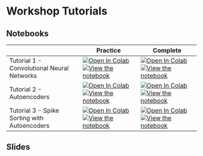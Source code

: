 # Workshop Tutorials


## Notebooks

||Practice|Complete|
| --- | --- | --- |
|Tutorial 1 - Convolutional Neural Networks|[![Open In Colab](https://colab.research.google.com/assets/colab-badge.svg)](https://colab.research.google.com/github/btolooshams/crsae/blob/master/pytorch/tutorials/vision-cnn-practice.ipynb) [![View the notebook](https://img.shields.io/badge/render-nbviewer-orange.svg)](https://nbviewer.jupyter.org/github/btolooshams/crsae/blob/master/pytorch/tutorials/vision-cnn-practice.ipynb?flush_cache=true)   |    [![Open In Colab](https://colab.research.google.com/assets/colab-badge.svg)](https://colab.research.google.com/github/btolooshams/crsae/blob/master/pytorch/tutorials/vision-cnn.ipynb) [![View the notebook](https://img.shields.io/badge/render-nbviewer-orange.svg)](https://nbviewer.jupyter.org/github/btolooshams/crsae/blob/master/pytorch/tutorials/vision-cnn.ipynb?flush_cache=true) |
|Tutorial 2 - Autoencoders |[![Open In Colab](https://colab.research.google.com/assets/colab-badge.svg)](https://colab.research.google.com/github/btolooshams/crsae/blob/master/pytorch/tutorials/spike-sorting.ipynb) [![View the notebook](https://img.shields.io/badge/render-nbviewer-orange.svg)](https://nbviewer.jupyter.org/github/btolooshams/crsae/blob/master/pytorch/tutorials/spike-sorting-practice.ipynb?flush_cache=true)   |    [![Open In Colab](https://colab.research.google.com/assets/colab-badge.svg)](https://colab.research.google.com/github/btolooshams/crsae/blob/master/pytorch/tutorials/spike-sorting.ipynb) [![View the notebook](https://img.shields.io/badge/render-nbviewer-orange.svg)](https://nbviewer.jupyter.org/github/btolooshams/crsae/blob/master/pytorch/tutorials/spike-sorting.ipynb?flush_cache=true) |
|Tutorial 3 - Spike Sorting with Autoencoders |[![Open In Colab](https://colab.research.google.com/assets/colab-badge.svg)](https://colab.research.google.com/github/btolooshams/crsae/blob/master/pytorch/tutorials/spike-sorting.ipynb) [![View the notebook](https://img.shields.io/badge/render-nbviewer-orange.svg)](https://nbviewer.jupyter.org/github/btolooshams/crsae/blob/master/pytorch/tutorials/spike-sorting-practice.ipynb?flush_cache=true)   |    [![Open In Colab](https://colab.research.google.com/assets/colab-badge.svg)](https://colab.research.google.com/github/btolooshams/crsae/blob/master/pytorch/tutorials/spike-sorting.ipynb) [![View the notebook](https://img.shields.io/badge/render-nbviewer-orange.svg)](https://nbviewer.jupyter.org/github/btolooshams/crsae/blob/master/pytorch/tutorials/spike-sorting.ipynb?flush_cache=true) |

## Slides

